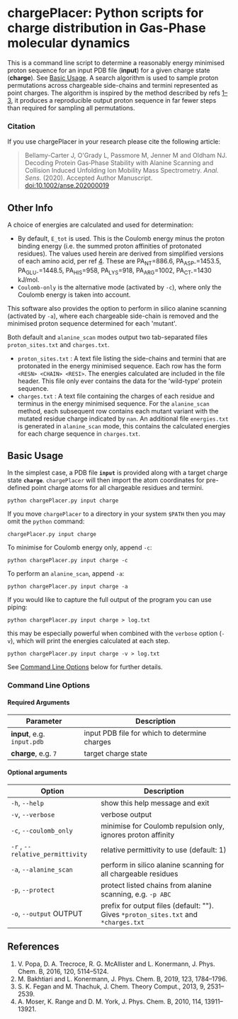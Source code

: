 # chargePlacer: Python scripts for charge distribution in Gas-Phase molecular dynamics

This is a command line script to determine a reasonably energy minimised proton sequence for an input PDB file (**input**) for a given charge state (**charge**). See [Basic Usage](#basic-usage).
A search algorithm is used to sample proton permutations across chargeable side-chains and termini represented as point charges. The algorithm is inspired by the method described by refs [1–3](#references), it produces a reproducible output proton sequence in far fewer steps than required for sampling all permutations.

### Citation

If you use chargePlacer in your research please cite the following article:

> Bellamy-Carter J, O'Grady L, Passmore M, Jenner M and Oldham NJ. Decoding Protein Gas‐Phase Stability with Alanine Scanning and Collision Induced Unfolding Ion Mobility Mass Spectrometry. *Anal. Sens.* (2020). Accepted Author Manuscript. [doi:10.1002/anse.202000019](https://doi.org/10.1002/anse.202000019)

## Other Info

A choice of energies are calculated and used for determination:
* By default, `E_tot` is used. This is the Coulomb energy minus the proton binding energy (i.e. the summed proton affinities of protonated residues). The values used herein are derived from simplified versions of each amino acid, per ref [4](#references). These are PA<sub>NT</sub>=886.6, PA<sub>ASP-</sub>=1453.5, PA<sub>GLU-</sub>=1448.5, PA<sub>HIS</sub>=958, PA<sub>LYS</sub>=918, PA<sub>ARG</sub>=1002, PA<sub>CT-</sub>=1430 kJ/mol.
* `Coulomb-only` is the alternative mode (activated by `-c`), where only the Coulomb energy is taken into account.

This software also provides the option to perform in silico alanine scanning (activated by `-a`), where each chargeable side-chain is removed and the minimised proton sequence determined for each 'mutant'.

Both default and `alanine_scan` modes output two tab-separated files `proton_sites.txt` and `charges.txt`.
* `proton_sites.txt` : A text file listing the side-chains and termini that are protonated in the energy minimised sequence. Each row has the form `<RESN> <CHAIN> <RESI>`. The energies calculated are included in the file header. This file only ever contains the data for the 'wild-type' protein sequence.
* `charges.txt` : A text file containing the charges of each residue and terminus in the energy minimised sequence. For the `alanine_scan` method, each subsequent row contains each mutant variant with the mutated residue charge indicated by `nan`.
An additional file `energies.txt` is generated in `alanine_scan` mode, this contains the calculated energies for each charge sequence in `charges.txt`.

## Basic Usage

In the simplest case, a PDB file **`input`** is provided along with a target charge state **`charge`**.
`chargePlacer` will then import the atom coordinates for pre-defined point charge atoms for all chargeable residues and termini. 

```shell
python chargePlacer.py input charge
```

If you move `chargePlacer` to a directory in your system `$PATH` then you may omit the `python` command:

```shell
chargePlacer.py input charge
```

To minimise for Coulomb energy only, append `-c`:

```shell
python chargePlacer.py input charge -c
```

To perform an `alanine_scan`, append `-a`:

```shell
python chargePlacer.py input charge -a
```

If you would like to capture the full output of the program you can use piping:

```shell
python chargePlacer.py input charge > log.txt
```

this may be especially powerful when combined with the `verbose` option (`-v`), which will print the energies calculated at each step.

```shell
python chargePlacer.py input charge -v > log.txt
```

See [Command Line Options](#command-line-options) below for further details. 

### Command Line Options

#### Required Arguments
| Parameter | Description                                   |
|-----------|-----------------------------------------------|
| **input**, e.g. `input.pdb`     | input PDB file for which to determine charges |
| **charge**, e.g. `7`    | target charge state                           |

#### Optional arguments
| Option                    |  Description                    |
|---------------------------|---------------------------------|
| `-h`, `--help`            | show this help message and exit |
| `-v`, `--verbose`         | verbose output |
| `-c`, `--coulomb_only`    | minimise for Coulomb repulsion only, ignores proton affinity |
| `-r` , `--relative_permittivity` | relative permittivity to use (default: 1) |
| `-a`, `--alanine_scan`    | perform in silico alanine scanning for all chargeable residues |
| `-p`, `--protect`         | protect listed chains from alanine scanning, e.g. `-p ABC` |
| `-o`, `--output` OUTPUT | prefix for output files (default: ""). Gives `*proton_sites.txt` and `*charges.txt` |


## References
1. V. Popa, D. A. Trecroce, R. G. McAllister and L. Konermann, J. Phys. Chem. B, 2016, 120, 5114–5124.
2. M. Bakhtiari and L. Konermann, J. Phys. Chem. B, 2019, 123, 1784–1796.
3. S. K. Fegan and M. Thachuk, J. Chem. Theory Comput., 2013, 9, 2531–2539.
4. A. Moser, K. Range and D. M. York, J. Phys. Chem. B, 2010, 114, 13911–13921.
